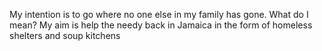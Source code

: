 My intention is to go where no one else in my family has gone.
What do I mean? My aim is help the needy back in Jamaica in the form of homeless shelters and soup kitchens

